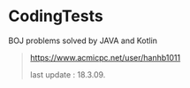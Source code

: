 # CodingTests

BOJ problems solved by JAVA and Kotlin


> https://www.acmicpc.net/user/hanhb1011
>
> last update : 18.3.09.
